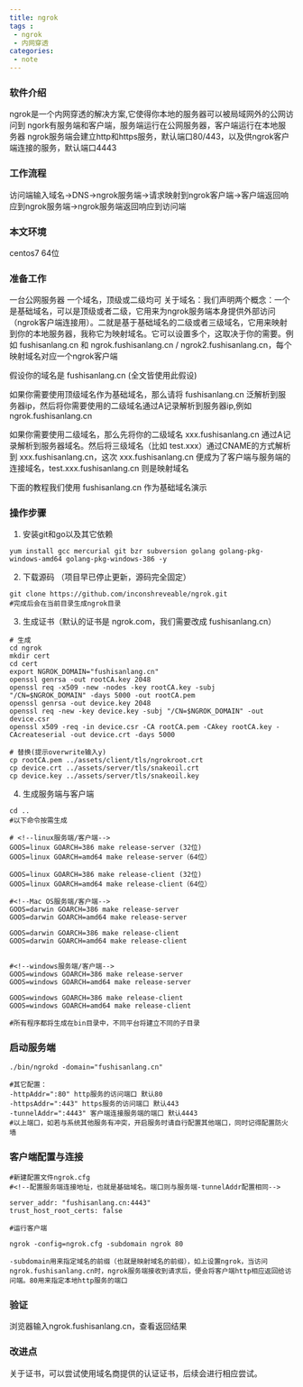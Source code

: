 ```yaml
---
title: ngrok
tags :
 - ngrok
 - 内网穿透
categories:
 - note
---
```


### 软件介绍

ngrok是一个内网穿透的解决方案,它使得你本地的服务器可以被局域网外的公网访问到
ngork有服务端和客户端，服务端运行在公网服务器，客户端运行在本地服务器
ngrok服务端会建立http和https服务，默认端口80/443，以及供ngrok客户端连接的服务，默认端口4443

<!--more-->
### 工作流程

访问端输入域名->DNS->ngrok服务端->请求映射到ngrok客户端->客户端返回响应到ngrok服务端->ngrok服务端返回响应到访问端

### 本文环境
centos7 64位 

### 准备工作
一台公网服务器
一个域名，顶级或二级均可
关于域名：我们声明两个概念：一个是基础域名，可以是顶级或者二级，它用来为ngrok服务端本身提供外部访问（ngrok客户端连接用）。二就是基于基础域名的二级或者三级域名，它用来映射到你的本地服务器，我称它为映射域名。它可以设置多个，这取决于你的需要。例如 fushisanlang.cn 和 ngrok.fushisanlang.cn / ngrok2.fushisanlang.cn，每个映射域名对应一个ngrok客户端

假设你的域名是 fushisanlang.cn (全文皆使用此假设)

如果你需要使用顶级域名作为基础域名，那么请将 fushisanlang.cn 泛解析到服务器ip，然后将你需要使用的二级域名通过A记录解析到服务器ip,例如 ngrok.fushisanlang.cn

如果你需要使用二级域名，那么先将你的二级域名 xxx.fushisanlang.cn 通过A记录解析到服务器域名。然后将三级域名（比如 test.xxx）通过CNAME的方式解析到 xxx.fushisanlang.cn，这次 xxx.fushisanlang.cn 便成为了客户端与服务端的连接域名，test.xxx.fushisanlang.cn 则是映射域名

下面的教程我们使用 fushisanlang.cn 作为基础域名演示

### 操作步骤

1. 安装git和go以及其它依赖
```shell
yum install gcc mercurial git bzr subversion golang golang-pkg-windows-amd64 golang-pkg-windows-386 -y
```

2. 下载源码 （项目早已停止更新，源码完全固定）
```shell
git clone https://github.com/inconshreveable/ngrok.git
#完成后会在当前目录生成ngrok目录
```

3. 生成证书（默认的证书是 ngrok.com，我们需要改成 fushisanlang.cn）
```shell
# 生成
cd ngrok  
mkdir cert 
cd cert
export NGROK_DOMAIN="fushisanlang.cn"
openssl genrsa -out rootCA.key 2048
openssl req -x509 -new -nodes -key rootCA.key -subj "/CN=$NGROK_DOMAIN" -days 5000 -out rootCA.pem
openssl genrsa -out device.key 2048
openssl req -new -key device.key -subj "/CN=$NGROK_DOMAIN" -out device.csr
openssl x509 -req -in device.csr -CA rootCA.pem -CAkey rootCA.key -CAcreateserial -out device.crt -days 5000

# 替换(提示overwrite输入y)
cp rootCA.pem ../assets/client/tls/ngrokroot.crt
cp device.crt ../assets/server/tls/snakeoil.crt
cp device.key ../assets/server/tls/snakeoil.key
```

4. 生成服务端与客户端

```shell
cd ..
#以下命令按需生成

# <!--linux服务端/客户端-->
GOOS=linux GOARCH=386 make release-server (32位)
GOOS=linux GOARCH=amd64 make release-server（64位）

GOOS=linux GOARCH=386 make release-client (32位)
GOOS=linux GOARCH=amd64 make release-client（64位）

#<!--Mac OS服务端/客户端-->
GOOS=darwin GOARCH=386 make release-server
GOOS=darwin GOARCH=amd64 make release-server

GOOS=darwin GOARCH=386 make release-client
GOOS=darwin GOARCH=amd64 make release-client


#<!--windows服务端/客户端-->
GOOS=windows GOARCH=386 make release-server
GOOS=windows GOARCH=amd64 make release-server

GOOS=windows GOARCH=386 make release-client
GOOS=windows GOARCH=amd64 make release-client

#所有程序都将生成在bin目录中，不同平台将建立不同的子目录

```



### 启动服务端
```shell
./bin/ngrokd -domain="fushisanlang.cn"

#其它配置：
-httpAddr=":80" http服务的访问端口 默认80
-httpsAddr=":443" https服务的访问端口 默认443
-tunnelAddr=":4443" 客户端连接服务端的端口 默认4443
#以上端口，如若与系统其他服务有冲突，开启服务时请自行配置其他端口，同时记得配置防火墙
```
### 客户端配置与连接

```shell
#新建配置文件ngrok.cfg
#<!--配置服务端连接地址，也就是基础域名。端口则与服务端-tunnelAddr配置相同-->

server_addr: "fushisanlang.cn:4443"  
trust_host_root_certs: false

#运行客户端

ngrok -config=ngrok.cfg -subdomain ngrok 80 

-subdomain用来指定域名的前缀（也就是映射域名的前缀），如上设置ngrok，当访问ngrok.fushisanlang.cn时，ngrok服务端接收到请求后，便会将客户端http相应返回给访问端。80用来指定本地http服务的端口
```

### 验证
浏览器输入ngrok.fushisanlang.cn，查看返回结果

### 改进点
关于证书，可以尝试使用域名商提供的认证证书，后续会进行相应尝试。
